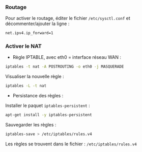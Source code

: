 ### Routage
Pour activer le routage, éditer le fichier <code>/etc/sysctl.conf</code> et décommenter/ajouter la ligne :
```bash
net.ipv4.ip_forward=1
```

### Activer le NAT
* Règle IPTABLE, avec eth0 = interface réseau WAN :

```bash
iptables -t nat -A POSTROUTING -o eth0 -j MASQUERADE
```

Visualiser la nouvelle règle :
```bash
iptables -L -t nat
```

* Persistance des règles :<br>

Installer le paquet <code>iptables-persistent</code> :
```bash
apt-get install -y iptables-persistent
```
Sauvegarder les règles :
```bash
iptables-save > /etc/iptables/rules.v4
```

Les règles se trouvent dans le fichier : <code>/etc/iptables/rules.v4</code>
